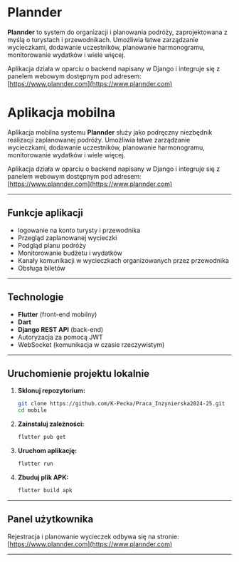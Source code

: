 # Plannder

**Plannder** to system do organizacji i planowania podróży, zaprojektowana z myślą o turystach i przewodnikach. Umożliwia łatwe zarządzanie wycieczkami, dodawanie uczestników, planowanie harmonogramu, monitorowanie wydatków i wiele więcej.

Aplikacja działa w oparciu o backend napisany w Django i integruje się z panelem webowym dostępnym pod adresem:  
[https://www.plannder.com](https://www.plannder.com)

# Aplikacja mobilna

Aplikacja mobilna systemu **Plannder** służy jako podręczny niezbędnik realizacji zaplanowanej podróży. Umożliwia łatwe zarządzanie wycieczkami, dodawanie uczestników, planowanie harmonogramu, monitorowanie wydatków i wiele więcej.

Aplikacja działa w oparciu o backend napisany w Django i integruje się z panelem webowym dostępnym pod adresem:  
[https://www.plannder.com](https://www.plannder.com)

---

## Funkcje aplikacji

- logowanie na konto turysty i przewodnika
- Przegląd zaplanowanej wycieczki
- Podgląd planu podróży
- Monitorowanie budżetu i wydatków
- Kanały komunikacji w wycieczkach organizowanych przez przewodnika
- Obsługa biletów

---

## Technologie

- **Flutter** (front-end mobilny)
- **Dart**
- **Django REST API** (back-end)
- Autoryzacja za pomocą JWT
- WebSocket (komunikacja w czasie rzeczywistym)

---

## Uruchomienie projektu lokalnie

1. **Sklonuj repozytorium:**

   ```bash
   git clone https://github.com/K-Pecka/Praca_Inzynierska2024-25.git
   cd mobile
   ```

2. **Zainstaluj zależności:**

   ```bash
   flutter pub get
   ```

3. **Uruchom aplikację:**

   ```bash
   flutter run
   ```

4. **Zbuduj plik APK:**

   ```bash
   flutter build apk
   ```

---

## Panel użytkownika

Rejestracja i planowanie wycieczek odbywa się na stronie:  
[https://www.plannder.com](https://www.plannder.com)

---
